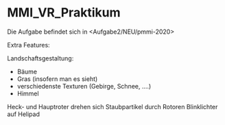 # MMI_VR_Praktikum

Die Aufgabe befindet sich in <Aufgabe2/NEU/pmmi-2020> 

Extra Features:

Landschaftsgestaltung:
- Bäume
- Gras (insofern man es sieht)
- verschiedenste Texturen (Gebirge, Schnee, ....)
- Himmel

Heck- und Hauptroter drehen sich 
Staubpartikel durch Rotoren
Blinklichter auf Helipad 
